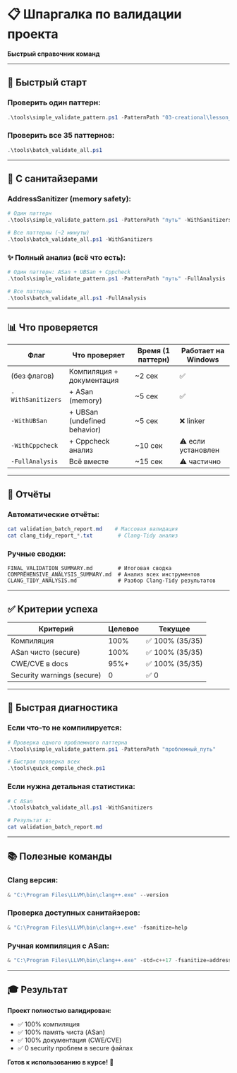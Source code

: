 # 📋 Шпаргалка по валидации проекта

**Быстрый справочник команд**

---

## 🚀 Быстрый старт

### Проверить один паттерн:
```powershell
.\tools\simple_validate_pattern.ps1 -PatternPath "03-creational\lesson_3_1_singleton"
```

### Проверить все 35 паттернов:
```powershell
.\tools\batch_validate_all.ps1
```

---

## 🔬 С санитайзерами

### AddressSanitizer (memory safety):
```powershell
# Один паттерн
.\tools\simple_validate_pattern.ps1 -PatternPath "путь" -WithSanitizers

# Все паттерны (~2 минуты)
.\tools\batch_validate_all.ps1 -WithSanitizers
```

### ✨ Полный анализ (всё что есть):
```powershell
# Один паттерн: ASan + UBSan + Cppcheck
.\tools\simple_validate_pattern.ps1 -PatternPath "путь" -FullAnalysis

# Все паттерны
.\tools\batch_validate_all.ps1 -FullAnalysis
```

---

## 📊 Что проверяется

| Флаг | Что проверяет | Время (1 паттерн) | Работает на Windows |
|------|---------------|-------------------|---------------------|
| (без флагов) | Компиляция + документация | ~2 сек | ✅ |
| `-WithSanitizers` | + ASan (memory) | ~5 сек | ✅ |
| `-WithUBSan` | + UBSan (undefined behavior) | ~5 сек | ❌ linker |
| `-WithCppcheck` | + Cppcheck анализ | ~10 сек | ⚠️ если установлен |
| `-FullAnalysis` | Всё вместе | ~15 сек | ⚠️ частично |

---

## 📁 Отчёты

### Автоматические отчёты:
```powershell
cat validation_batch_report.md    # Массовая валидация
cat clang_tidy_report_*.txt        # Clang-Tidy анализ
```

### Ручные сводки:
```
FINAL_VALIDATION_SUMMARY.md        # Итоговая сводка
COMPREHENSIVE_ANALYSIS_SUMMARY.md  # Анализ всех инструментов
CLANG_TIDY_ANALYSIS.md             # Разбор Clang-Tidy результатов
```

---

## ✅ Критерии успеха

| Критерий | Целевое | Текущее |
|----------|---------|---------|
| Компиляция | 100% | ✅ 100% (35/35) |
| ASan чисто (secure) | 100% | ✅ 100% (35/35) |
| CWE/CVE в docs | 95%+ | ✅ 100% (35/35) |
| Security warnings (secure) | 0 | ✅ 0 |

---

## 🎯 Быстрая диагностика

### Если что-то не компилируется:
```powershell
# Проверка одного проблемного паттерна
.\tools\simple_validate_pattern.ps1 -PatternPath "проблемный_путь"

# Быстрая проверка всех
.\tools\quick_compile_check.ps1
```

### Если нужна детальная статистика:
```powershell
# С ASan
.\tools\batch_validate_all.ps1 -WithSanitizers

# Результат в:
cat validation_batch_report.md
```

---

## 📚 Полезные команды

### Clang версия:
```powershell
& "C:\Program Files\LLVM\bin\clang++.exe" --version
```

### Проверка доступных санитайзеров:
```powershell
& "C:\Program Files\LLVM\bin\clang++.exe" -fsanitize=help
```

### Ручная компиляция с ASan:
```powershell
& "C:\Program Files\LLVM\bin\clang++.exe" -std=c++17 -fsanitize=address -g file.cpp -o file.exe
```

---

## 🎓 Результат

**Проект полностью валидирован:**
- ✅ 100% компиляция
- ✅ 100% память чиста (ASan)
- ✅ 100% документация (CWE/CVE)
- ✅ 0 security проблем в secure файлах

**Готов к использованию в курсе!** 🚀

